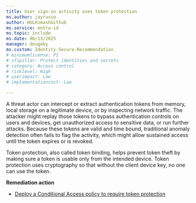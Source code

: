 ```yaml
---
title: User sign-in activity uses token protection
ms.author: jayrusso
author: HULKsmashGithub
ms.service: entra-id
ms.topic: include
ms.date: 06/13/2025
manager: dougeby
ms.custom: Identity-Secure-Recommendation
# minimumlicense: P1
# sfipillar: Protect identities and secrets
# category: Access control
# risklevel: High
# userimpact: Low
# implementationcost: Low

---
```

A threat actor can intercept or extract authentication tokens from memory, local storage on a legitimate device, or by inspecting network traffic. The attacker might replay those tokens to bypass authentication controls on users and devices, get unauthorized access to sensitive data, or run further attacks. Because these tokens are valid and time bound, traditional anomaly detection often fails to flag the activity, which might allow sustained access until the token expires or is revoked.

Token protection, also called token binding, helps prevent token theft by making sure a token is usable only from the intended device. Token protection uses cryptography so that without the client device key, no one can use the token.

**Remediation action**

- [Deploy a Conditional Access policy to require token protection](../../identity/conditional-access/concept-token-protection.md)
